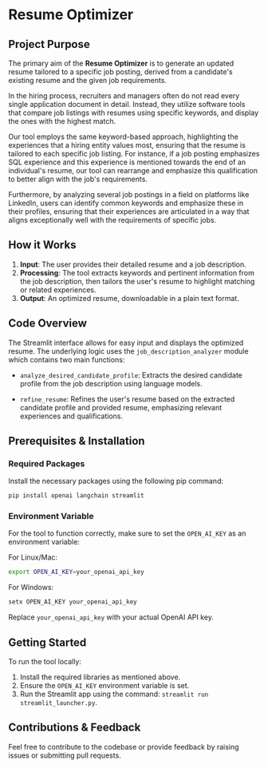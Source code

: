 # Resume Optimizer

## Project Purpose

The primary aim of the **Resume Optimizer** is to generate an updated resume tailored to a specific job posting, derived from a candidate's existing resume and the given job requirements.

In the hiring process, recruiters and managers often do not read every single application document in detail. Instead, they utilize software tools that compare job listings with resumes using specific keywords, and display the ones with the highest match.

Our tool employs the same keyword-based approach, highlighting the experiences that a hiring entity values most, ensuring that the resume is tailored to each specific job listing. For instance, if a job posting emphasizes SQL experience and this experience is mentioned towards the end of an individual's resume, our tool can rearrange and emphasize this qualification to better align with the job's requirements.

Furthermore, by analyzing several job postings in a field on platforms like LinkedIn, users can identify common keywords and emphasize these in their profiles, ensuring that their experiences are articulated in a way that aligns exceptionally well with the requirements of specific jobs.

## How it Works

1. **Input**: The user provides their detailed resume and a job description.
2. **Processing**: The tool extracts keywords and pertinent information from the job description, then tailors the user's resume to highlight matching or related experiences.
3. **Output**: An optimized resume, downloadable in a plain text format.

## Code Overview

The Streamlit interface allows for easy input and displays the optimized resume. The underlying logic uses the `job_description_analyzer` module which contains two main functions:

- `analyze_desired_candidate_profile`: Extracts the desired candidate profile from the job description using language models.
  
- `refine_resume`: Refines the user's resume based on the extracted candidate profile and provided resume, emphasizing relevant experiences and qualifications.

## Prerequisites & Installation

### Required Packages

Install the necessary packages using the following pip command:

```bash
pip install openai langchain streamlit
```

### Environment Variable

For the tool to function correctly, make sure to set the `OPEN_AI_KEY` as an environment variable:

For Linux/Mac:
```bash
export OPEN_AI_KEY=your_openai_api_key
```

For Windows:
```cmd
setx OPEN_AI_KEY your_openai_api_key
```

Replace `your_openai_api_key` with your actual OpenAI API key.

## Getting Started

To run the tool locally:

1. Install the required libraries as mentioned above.
2. Ensure the `OPEN_AI_KEY` environment variable is set.
3. Run the Streamlit app using the command: `streamlit run streamlit_launcher.py`.

## Contributions & Feedback

Feel free to contribute to the codebase or provide feedback by raising issues or submitting pull requests.
